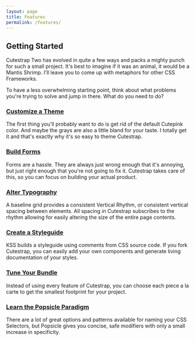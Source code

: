 ```yaml
---
layout: page
title: Features
permalink: /features/
---
```


## Getting Started

Cutestrap Two has evolved in quite a few ways and packs a mighty punch for such
a small project. It's best to imagine if it was an animal, it would be a Mantis
Shrimp. I'll leave you to come up with metaphors for other CSS Frameworks.

To have a less overwhelming starting point, think about what problems you're
trying to solve and jump in there. What do you need to do?

### [Customize a Theme](/features/themes)

The first thing you'll probably want to do is get rid of the default Cutepink
color. And maybe the grays are also a little bland for your taste. I totally
get it and that's exactly why it's so easy to theme Cutestrap.

### [Build Forms](/features/forms)

Forms are a hassle. They are always just wrong enough that it's annoying, but
just right enough that you're not going to fix it. Cutestrap takes care of
this, so you can focus on building your actual product.

### [Alter Typography](/features/typography)

A baseline grid provides a consistent Vertical Rhythm, or consistent vertical
spacing between elements. All spacing in Cutestrap subscribes to the rhythm
allowing for easily altering the size of the entire page contents.


### [Create a Styleguide](/features/styleguide)

KSS builds a styleguide using comments from CSS source code. If you fork
Cutestrap, you can easily add your own components and generate living
documentation of your styles.

### [Tune Your Bundle](/features/bundle)

Instead of using every feature of Cutestrap, you can choose each piece a la
carte to get the smallest footprint for your project.


### [Learn the Popsicle Paradigm](/features/popsicle)

There are a lot of great options and patterns available for naming your
CSS Selectors, but Popsicle gives you concise, safe modifiers with only a
small increase in specificity.

